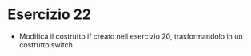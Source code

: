 # Esercizio 22

- Modifica il costrutto if creato nell'esercizio 20, trasformandolo in un costrutto switch
